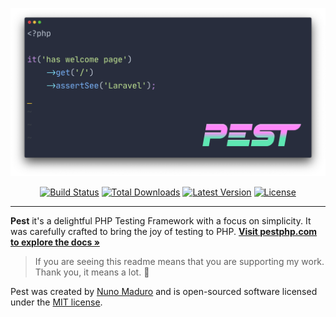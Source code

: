<p align="center">
    <img src="https://raw.githubusercontent.com/pestphp/art/master/hero.png" width="600" alt="PEST Preview">
    <p align="center">
        <a href="https://travis-ci.org/pestphp/pest"><img src="https://img.shields.io/travis/pestphp/pest/master.svg" alt="Build Status"></a>
        <a href="https://packagist.org/packages/pestphp/pest"><img src="https://poser.pugx.org/pestphp/pest/d/total.svg" alt="Total Downloads"></a>
        <a href="https://packagist.org/packages/pestphp/pest"><img src="https://poser.pugx.org/pestphp/pest/v/stable.svg" alt="Latest Version"></a>
        <a href="https://packagist.org/packages/pestphp/pest"><img src="https://poser.pugx.org/pestphp/pest/license.svg" alt="License"></a>
    </p>
</p>

---
**Pest** it's a delightful PHP Testing Framework with a focus on simplicity. It was carefully crafted to bring the joy of testing to PHP. **[Visit pestphp.com to explore the docs »](https://pestphp.com)**

> If you are seeing this readme means that you are supporting my work. Thank you, it means a lot. 💙

Pest was created by [Nuno Maduro](https://twitter.com/enunomaduro) and is open-sourced software licensed under the [MIT license](https://opensource.org/licenses/MIT).
